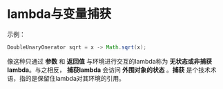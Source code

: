 lambda与变量捕获
========================
示例：
```java
DoubleUnaryOnerator sqrt = x -> Math.sqrt(x);
```
像这种只通过 **参数** 和 **返回值** 与环境进行交互的lambda称为 **无状态或非捕获lambda**。与之相反，
**捕获lambda** 会访问 **外围对象的状态** 。**捕获** 是个技术术语，指的是保留住lambda对其环境的引用。
